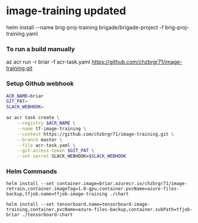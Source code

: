 # image-training updated

helm install --name brig-proj-training brigade/brigade-project -f brig-proj-training.yaml

### To run a build manually
az acr run -r briar -f acr-task.yaml https://github.com/chzbrgr71/image-training.git

### Setup Github webhook

```bash
ACR_NAME=briar
GIT_PAT=
SLACK_WEBHOOK=

az acr task create \
    --registry $ACR_NAME \
    --name tf-image-training \
    --context https://github.com/chzbrgr71/image-training.git \
    --branch master \
    --file acr-task.yaml \
    --git-access-token $GIT_PAT \
    --set-secret SLACK_WEBHOOK=$SLACK_WEBHOOK
```

### Helm Commands

```
helm install --set container.image=briar.azurecr.io/chzbrgr71/image-retrain,container.imageTag=1.8-gpu,container.pvcName=azure-files-backup,tfjob.name=tfjob-image-training ./chart

helm install --set tensorboard.name=tensorboard-image-training,container.pvcName=azure-files-backup,container.subPath=tfjob-briar ./tensorboard-chart
```